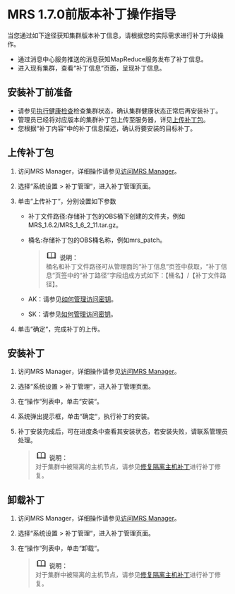 # MRS 1.7.0前版本补丁操作指导<a name="ZH-CN_TOPIC_0174499515"></a>

当您通过如下途径获知集群版本补丁信息，请根据您的实际需求进行补丁升级操作。

-   通过消息中心服务推送的消息获知MapReduce服务发布了补丁信息。
-   进入现有集群，查看“补丁信息“页面，呈现补丁信息。

## 安装补丁前准备<a name="zh-cn_topic_0109317365_section1967921120584"></a>

-   请参见[执行健康检查](执行健康检查-122.md#ZH-CN_TOPIC_0174499442)检查集群状态，确认集群健康状态正常后再安装补丁。
-   管理员已经将对应版本的集群补丁包上传至服务器，详见[上传补丁包](#zh-cn_topic_0109317365_section63677183610)。
-   您根据“补丁内容“中的补丁信息描述，确认将要安装的目标补丁。

## 上传补丁包<a name="zh-cn_topic_0109317365_section63677183610"></a>

1.  访问MRS Manager，详细操作请参见[访问MRS Manager](访问MRS-Manager.md#ZH-CN_TOPIC_0174499303)。
2.  选择“系统设置 \> 补丁管理“，进入补丁管理页面。
3.  单击“上传补丁“，分别设置如下参数
    -   补丁文件路径:存储补丁包的OBS桶下创建的文件夹，例如MRS\_1.6.2/MRS\_1\_6\_2\_11.tar.gz。
    -   桶名:存储补丁包的OBS桶名称，例如mrs\_patch。

        >![](public_sys-resources/icon-note.gif) **说明：**   
        >桶名和补丁文件路径可从管理面的“补丁信息“页签中获取，“补丁信息“页签中的“补丁路径“字段组成方式如下：【桶名】/【补丁文件路径】。  

    -   AK：请参见[如何管理访问密钥](https://support.huaweicloud.com/usermanual-ca/zh-cn_topic_0046606340.html)。
    -   SK：请参见[如何管理访问密钥](https://support.huaweicloud.com/usermanual-ca/zh-cn_topic_0046606340.html)。

4.  单击“确定“，完成补丁的上传。

## 安装补丁<a name="zh-cn_topic_0109317365_section836910242"></a>

1.  访问MRS Manager，详细操作请参见[访问MRS Manager](访问MRS-Manager.md#ZH-CN_TOPIC_0174499303)。
2.  选择“系统设置 \> 补丁管理“，进入补丁管理页面。
3.  在“操作“列表中，单击“安装“。
4.  系统弹出提示框，单击“确定“，执行补丁的安装。
5.  补丁安装完成后，可在进度条中查看其安装状态，若安装失败，请联系管理员处理。

    >![](public_sys-resources/icon-note.gif) **说明：**   
    >对于集群中被隔离的主机节点，请参见[修复隔离主机补丁](修复隔离主机补丁-183.md#ZH-CN_TOPIC_0174499518)进行补丁修复。  


## 卸载补丁<a name="zh-cn_topic_0109317365_section1260134115194"></a>

1.  访问MRS Manager，详细操作请参见[访问MRS Manager](访问MRS-Manager.md#ZH-CN_TOPIC_0174499303)。
2.  选择“系统设置 \> 补丁管理“，进入补丁管理页面。
3.  在“操作“列表中，单击“卸载“。

    >![](public_sys-resources/icon-note.gif) **说明：**   
    >对于集群中被隔离的主机节点，请参见[修复隔离主机补丁](修复隔离主机补丁-183.md#ZH-CN_TOPIC_0174499518)进行补丁修复。  


